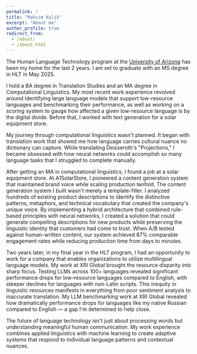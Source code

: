 ```yaml
---
permalink: /
title: "Maksim Kulik"
excerpt: "About me"
author_profile: true
redirect_from: 
  - /about/
  - /about.html
---
```


The Human Language Technology program at the [University of Arizona](https://linguistics.arizona.edu/) has been my home for the last 2 years. I am set to graduate with an MS degree in HLT in May 2025.

I hold a BA degree in Translation Studies and an MA degree in Computational Linguistics. My most recent work experience revolved around identifying large language models that support low-resource languages and benchmarking their performance, as well as working on a scoring system to gauge how affected a given low-resource language is by the digital divide. Before that, I worked with text generation for a solar equipment store.

My journey through computational linguistics wasn't planned. It began with translation work that showed me how language carries cultural nuance no dictionary can capture. While translating Deisseroth's "Projections," I became obsessed with how neural networks could accomplish so many language tasks that I struggled to complete manually.

After getting an MA in computational linguistics, I found a job at a solar equipment store. At A1SolarStore, I pioneered a content generation system that maintained brand voice while scaling production tenfold. The content generation system I built wasn't merely a template-filler. I analyzed hundreds of existing product descriptions to identify the distinctive patterns, metaphors, and technical vocabulary that created the company's unique voice. By implementing a hybrid architecture that combined rule-based principles with neural networks, I created a solution that could generate compelling descriptions for new products while preserving the linguistic identity that customers had come to trust. When A/B tested against human-written content, our system achieved 87% comparable engagement rates while reducing production time from days to minutes.

Two years later, in my final year in the HLT program, I had an opportunity to work for a company that enables organizations to utilize multilingual language models. My work at XRI Global brought the resource disparity into sharp focus. Testing LLMs across 100+ languages revealed significant performance drops for low-resource languages compared to English, with steeper declines for languages with non-Latin scripts. This inequity in linguistic resources manifests in everything from poor sentiment analysis to inaccurate translation. My LLM benchmarking work at XRI Global revealed how dramatically performance drops for languages like my native Russian compared to English — a gap I'm determined to help close.

The future of language technology isn't just about processing words but understanding meaningful human communication. My work experience combines applied linguistics with machine learning to create adaptive systems that respond to individual language patterns and contextual nuances.


